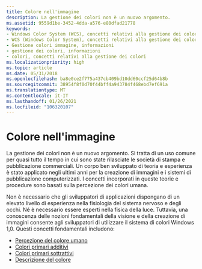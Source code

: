 ```yaml
---
title: Colore nell'immagine
description: La gestione dei colori non è un nuovo argomento.
ms.assetid: 9559d1be-3452-4dda-a576-e80dfad21778
keywords:
- Windows Color System (WCS), concetti relativi alla gestione dei colori
- WCS (Windows Color System), concetti relativi alla gestione dei colori
- Gestione colori immagine, informazioni
- gestione dei colori, informazioni
- colori, concetti relativi alla gestione dei colori
ms.localizationpriority: high
ms.topic: article
ms.date: 05/31/2018
ms.openlocfilehash: ba8e0ce2f775a437cb409bd10dd60ccf25d64b8b
ms.sourcegitcommit: 38954f8f0d70f44bff4a943784f468ebd7ef691a
ms.translationtype: MT
ms.contentlocale: it-IT
ms.lasthandoff: 01/26/2021
ms.locfileid: "106320107"
---
```

# <a name="color-in-imaging"></a>Colore nell'immagine

La gestione dei colori non è un nuovo argomento. Si tratta di un uso comune per quasi tutto il tempo in cui sono state rilasciate le società di stampa e pubblicazione commerciali. Un corpo ben sviluppato di teoria e esperienza è stato applicato negli ultimi anni per la creazione di immagini e i sistemi di pubblicazione computerizzati. I concetti incorporati in queste teorie e procedure sono basati sulla percezione dei colori umana.

Non è necessario che gli sviluppatori di applicazioni dispongano di un elevato livello di esperienza nella fisiologia del sistema nervoso e degli occhi. Né è necessario essere esperti nella fisica della luce. Tuttavia, una conoscenza delle nozioni fondamentali della visione e della creazione di immagini consente agli sviluppatori di utilizzare il sistema di colori Windows 1,0. Questi concetti fondamentali includono:

-   [Percezione del colore umano](human-color-perception.md)
-   [Colori primari additivi](additive-primary-colors.md)
-   [Colori primari sottrattivi](subtractive-primary-colors.md)
-   [Descrizione del colore](describing-color.md)

 

 




